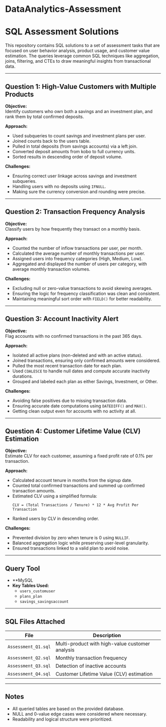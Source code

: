 # DataAnalytics-Assessment

# SQL Assessment Solutions

This repository contains SQL solutions to a set of assessment tasks that are focused on user behavior analysis, product usage, and customer value estimation. The queries leverage common SQL techniques like aggregation, joins, filtering, and CTEs to draw meaningful insights from transactional data.

---

## Question 1: High-Value Customers with Multiple Products

**Objective:**  
Identify customers who own both a savings and an investment plan, and rank them by total confirmed deposits.

**Approach:**  
- Used subqueries to count savings and investment plans per user.
- Joined counts back to the users table.
- Pulled in total deposits (from savings accounts) via a left join.
- Converted deposit amounts from kobo to full currency units.
- Sorted results in descending order of deposit volume.

**Challenges:**  
- Ensuring correct user linkage across savings and investment subqueries.
- Handling users with no deposits using `IFNULL`.
- Making sure the currency conversion and rounding were precise.

---

## Question 2: Transaction Frequency Analysis

**Objective:**  
Classify users by how frequently they transact on a monthly basis.

**Approach:**  
- Counted the number of inflow transactions per user, per month.
- Calculated the average number of monthly transactions per user.
- Assigned users into frequency categories (High, Medium, Low).
- Aggregated and displayed the number of users per category, with average monthly transaction volumes.

**Challenges:**  
- Excluding null or zero-value transactions to avoid skewing averages.
- Ensuring the logic for frequency classification was clean and consistent.
- Maintaining meaningful sort order with `FIELD()` for better readability.

---

## Question 3: Account Inactivity Alert

**Objective:**  
Flag accounts with no confirmed transactions in the past 365 days.

**Approach:**  
- Isolated all active plans (non-deleted and with an active status).
- Joined transactions, ensuring only confirmed amounts were considered.
- Pulled the most recent transaction date for each plan.
- Used `COALESCE` to handle null dates and compute accurate inactivity durations.
- Grouped and labeled each plan as either Savings, Investment, or Other.

**Challenges:**  
- Avoiding false positives due to missing transaction data.
- Ensuring accurate date computations using `DATEDIFF()` and `MAX()`.
- Getting clean output even for accounts with no activity at all.

---

## Question 4: Customer Lifetime Value (CLV) Estimation

**Objective:**  
Estimate CLV for each customer, assuming a fixed profit rate of 0.1% per transaction.

**Approach:**  
- Calculated account tenure in months from the signup date.
- Counted total confirmed transactions and summed up confirmed transaction amounts.
- Estimated CLV using a simplified formula:  
  ```
  CLV = (Total Transactions / Tenure) * 12 * Avg Profit Per Transaction
  ```
- Ranked users by CLV in descending order.

**Challenges:**  
- Prevented division by zero when tenure is 0 using `NULLIF`.
- Balanced aggregation logic while preserving user-level granularity.
- Ensured transactions linked to a valid plan to avoid noise.

---

## Query Tool

- **MySQL
- **Key Tables Used:**
  - `users_customuser`
  - `plans_plan`
  - `savings_savingsaccount`

---

## SQL Files Attached

| File              | Description |
|-------------------|-------------|
| `Assessment_Q1.sql` | Multi-product with high-value customer analysis |
| `Assessment_Q2.sql` | Monthly transaction frequency |
| `Assessment_Q3.sql` | Detection of inactive accounts |
| `Assessment_Q4.sql` | Customer Lifetime Value (CLV) estimation |

---

## Notes

- All queried tables are based on the provided database.
- NULL and 0-value edge cases were considered where necessary.
- Readability and logical structure were prioritized.
